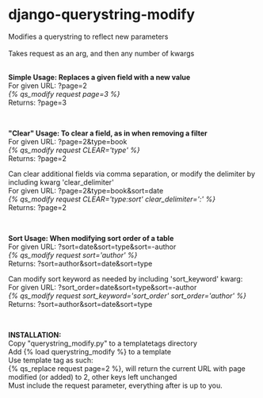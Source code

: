 <h1>django-querystring-modify</h1>
Modifies a querystring to reflect new parameters
<br><br>
Takes request as an arg, and then any number of kwargs
<br><br>

<p>
<b>Simple Usage: Replaces a given field with a new value</b><br>
For given URL: ?page=2<br>
<i>{% qs_modify request page=3 %}</i><br>
Returns: ?page=3
</p>

<br>

<p>
<b>"Clear" Usage: To clear a field, as in when removing a filter</b><br>
For given URL: ?page=2&type=book<br>
<i>{% qs_modify request CLEAR='type' %}</i><br>
Returns: ?page=2

Can clear additional fields via comma separation, or modify the delimiter by including kwarg 'clear_delimiter'<br>
For given URL: ?page=2&type=book&sort=date<br>
<i>{% qs_modify request CLEAR='type:sort' clear_delimiter=':' %}</i><br>
Returns: ?page=2
</p>

<br>

<p>
<b>Sort Usage: When modifying sort order of a table</b><br>
For given URL: ?sort=date&sort=type&sort=-author<br>
<i>{% qs_modify request sort='author' %}</i><br>
Returns: ?sort=author&sort=date&sort=type

Can modify sort keyword as needed by including 'sort_keyword' kwarg:<br>
For given URL: ?sort_order=date&sort=type&sort=-author<br>
<i>{% qs_modify request sort_keyword='sort_order' sort_order='author' %}</i><br>
Returns: ?sort=author&sort=date&sort=type
</p>

<br>

<p>
<b>INSTALLATION:</b><br>
Copy "querystring_modify.py" to a templatetags directory<br>
Add {% load querystring_modify %} to a template<br>
Use template tag as such:<br>
{% qs_replace request page=2 %}, will return the current URL with page modified (or added) to 2, other keys left unchanged<br>
Must include the request parameter, everything after is up to you.
</p>
